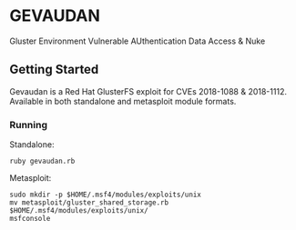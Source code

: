 # GEVAUDAN

Gluster Environment Vulnerable AUthentication Data Access & Nuke

## Getting Started

Gevaudan is a Red Hat GlusterFS exploit for CVEs 2018-1088 & 2018-1112.
Available in both standalone and metasploit module formats.

### Running

Standalone:

```
ruby gevaudan.rb
```

Metasploit:

```
sudo mkdir -p $HOME/.msf4/modules/exploits/unix
mv metasploit/gluster_shared_storage.rb $HOME/.msf4/modules/exploits/unix/
msfconsole
```
